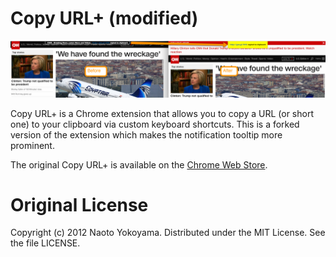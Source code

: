 # Copy URL+ (modified)
![alt text](before-and-after.png "Before and After shot")

Copy URL+ is a Chrome extension that allows you to copy a URL (or short one) to your clipboard via custom keyboard shortcuts. This is a forked version of the extension which makes the notification tooltip more prominent.

The original Copy URL+ is available on the [Chrome Web Store][].

[Chrome Web Store]: https://chrome.google.com/webstore/detail/copy-url%2B/capojgaalppngkaagaobmigigcgnidmn
    "Chrome Web Store - Copy URL+"

# Original License

Copyright (c) 2012 Naoto Yokoyama.
Distributed under the MIT License.
See the file LICENSE.
